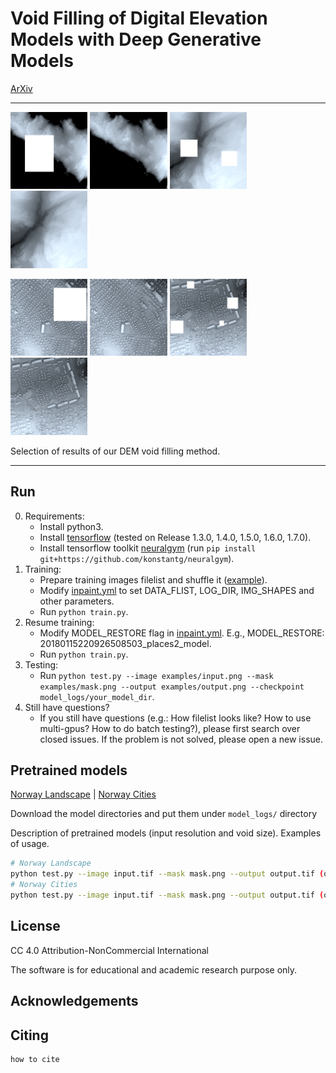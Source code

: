 # Void Filling of Digital Elevation Models with Deep Generative Models

[ArXiv]()

---

<p>
<img src="examples/rex01m-min.png" width="24.5%" />
<img src="examples/rex01b-min.png" width="24.5%" />
<img src="examples/rex03m-min.png" width="24.5%" />
<img src="examples/rex03b-min.png" width="24.5%" />
</p>

<p>
<img src="examples/rex09m-min.png" width="24.5%" />
<img src="examples/rex09o-min.png" width="24.5%" />
<img src="examples/rex07m-min.png" width="24.5%" />
<img src="examples/rex07o-min.png" width="24.5%" />
</p>

Selection of results of our DEM void filling method.

---

## Run

0. Requirements:
    * Install python3.
    * Install [tensorflow](https://www.tensorflow.org/install/) (tested on Release 1.3.0, 1.4.0, 1.5.0, 1.6.0, 1.7.0).
    * Install tensorflow toolkit [neuralgym](https://github.com/konstantg/neuralgym) (run `pip install git+https://github.com/konstantg/neuralgym`).
1. Training:
    * Prepare training images filelist and shuffle it ([example](https://github.com/JiahuiYu/generative_inpainting/issues/15)).
    * Modify [inpaint.yml](/inpaint.yml) to set DATA_FLIST, LOG_DIR, IMG_SHAPES and other parameters.
    * Run `python train.py`.
2. Resume training:
    * Modify MODEL_RESTORE flag in [inpaint.yml](/inpaint.yml). E.g., MODEL_RESTORE: 20180115220926508503_places2_model.
    * Run `python train.py`.
3. Testing:
    * Run `python test.py --image examples/input.png --mask examples/mask.png --output examples/output.png --checkpoint model_logs/your_model_dir`.
4. Still have questions?
    * If you still have questions (e.g.: How filelist looks like? How to use multi-gpus? How to do batch testing?), please first search over closed issues. If the problem is not solved, please open a new issue.

## Pretrained models

[Norway Landscape]() | [Norway Cities]()

Download the model directories and put them under `model_logs/` directory

Description of pretrained models (input resolution and void size). Examples of usage.

```bash
# Norway Landscape
python test.py --image input.tif --mask mask.png --output output.tif (or png) --checkpoint_dir model_logs/checkpoint/
# Norway Cities
python test.py --image input.tif --mask mask.png --output output.tif (or png) --checkpoint_dir model_logs/checkpoint/
```

## License

CC 4.0 Attribution-NonCommercial International

The software is for educational and academic research purpose only.

## Acknowledgements



## Citing

```
how to cite
```

